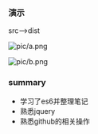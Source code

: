 ### 演示

src——>dist

![pic/a.png]()

![pic/b.png]()

### summary

- 学习了es6并整理笔记
- 熟悉jquery
- 熟悉github的相关操作

